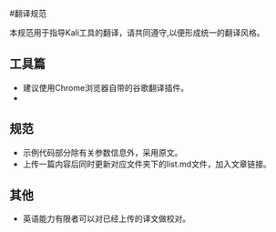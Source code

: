 #翻译规范

本规范用于指导Kali工具的翻译，请共同遵守,以便形成统一的翻译风格。

## 工具篇

- 建议使用Chrome浏览器自带的谷歌翻译插件。
- 
## 规范
- 示例代码部分除有关参数信息外，采用原文。
- 上传一篇内容后同时更新对应文件夹下的list.md文件，加入文章链接。


## 其他
- 英语能力有限者可以对已经上传的译文做校对。
